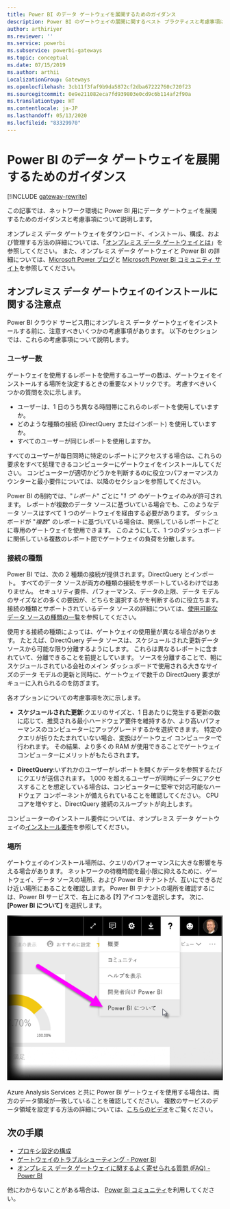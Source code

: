 ```yaml
---
title: Power BI のデータ ゲートウェイを展開するためのガイダンス
description: Power BI のゲートウェイの展開に関するベスト プラクティスと考慮事項について説明します。
author: arthiriyer
ms.reviewer: ''
ms.service: powerbi
ms.subservice: powerbi-gateways
ms.topic: conceptual
ms.date: 07/15/2019
ms.author: arthii
LocalizationGroup: Gateways
ms.openlocfilehash: 3cb11f3faf9b9da5872cf2dba67222760c720f23
ms.sourcegitcommit: 0e9e211082eca7fd939803e0cd9c6b114af2f90a
ms.translationtype: HT
ms.contentlocale: ja-JP
ms.lasthandoff: 05/13/2020
ms.locfileid: "83329970"
---
```

# <a name="guidance-for-deploying-a-data-gateway-for-power-bi"></a>Power BI のデータ ゲートウェイを展開するためのガイダンス

[!INCLUDE [gateway-rewrite](../includes/gateway-rewrite.md)]

この記事では、ネットワーク環境に Power BI 用にデータ ゲートウェイを展開するためのガイダンスと考慮事項について説明します。

オンプレミス データ ゲートウェイをダウンロード、インストール、構成、および管理する方法の詳細については、「[オンプレミス データ ゲートウェイとは](/data-integration/gateway/service-gateway-onprem)」を参照してください。 また、オンプレミス データ ゲートウェイと Power BI の詳細については、[Microsoft Power ブログ](https://powerbi.microsoft.com/blog/)と [Microsoft Power BI コミュニティ サイト](https://community.powerbi.com/)を参照してください。

## <a name="installation-considerations-for-the-on-premises-data-gateway"></a>オンプレミス データ ゲートウェイのインストールに関する注意点

Power BI クラウド サービス用にオンプレミス データ ゲートウェイをインストールする前に、注意すべきいくつかの考慮事項があります。 以下のセクションでは、これらの考慮事項について説明します。

### <a name="number-of-users"></a>ユーザー数

ゲートウェイを使用するレポートを使用するユーザーの数は、ゲートウェイをインストールする場所を決定するときの重要なメトリックです。 考慮すべきいくつかの質問を次に示します。

* ユーザーは、1 日のうち異なる時間帯にこれらのレポートを使用していますか。
* どのような種類の接続 (DirectQuery またはインポート) を使用していますか。
* すべてのユーザーが同じレポートを使用しますか。

すべてのユーザーが毎日同時に特定のレポートにアクセスする場合は、これらの要求をすべて処理できるコンピューターにゲートウェイをインストールしてください。 コンピューターが適切かどうかを判断するのに役立つパフォーマンスカウンターと最小要件については、以降のセクションを参照してください。

Power BI の制約では、"*レポート*" ごとに "*1 つ*" のゲートウェイのみが許可されます。 レポートが複数のデータ ソースに基づいている場合でも、このようなデータ ソースはすべて 1 つのゲートウェイを経由する必要があります。 ダッシュボードが "*複数*" のレポートに基づいている場合は、関係しているレポートごとに専用のゲートウェイを使用できます。 このようにして、1 つのダッシュボードに関係している複数のレポート間でゲートウェイの負荷を分散します。

### <a name="connection-type"></a>接続の種類

Power BI では、次の 2 種類の接続が提供されます。DirectQuery とインポート。 すべてのデータ ソースが両方の種類の接続をサポートしているわけではありません。 セキュリティ要件、パフォーマンス、データの上限、データ モデルのサイズなどの多くの要因が、どちらを選択するかを判断するのに役立ちます。 接続の種類とサポートされているデータ ソースの詳細については、[使用可能なデータ ソースの種類の一覧](service-gateway-data-sources.md#list-of-available-data-source-types)を参照してください。

使用する接続の種類によっては、ゲートウェイの使用量が異なる場合があります。 たとえば、DirectQuery データ ソースは、スケジュールされた更新データ ソースから可能な限り分離するようにします。 これらは異なるレポートに含まれていて、分離できることを前提としています。 ソースを分離することで、朝にスケジュールされている会社のメイン ダッシュボードで使用される大きなサイズのデータ モデルの更新と同時に、ゲートウェイで数千の DirectQuery 要求がキューに入れられるのを防ぎます。 

各オプションについての考慮事項を次に示します。

* **スケジュールされた更新**:クエリのサイズと、1 日あたりに発生する更新の数に応じて、推奨される最小ハードウェア要件を維持するか、より高いパフォーマンスのコンピューターにアップグレードするかを選択できます。 特定のクエリが折りたたまれていない場合、変換はゲートウェイ コンピューターで行われます。 その結果、より多くの RAM が使用できることでゲートウェイ コンピューターにメリットがもたらされます。

* **DirectQuery**:いずれかのユーザーがレポートを開くかデータを参照するたびにクエリが送信されます。 1,000 を超えるユーザーが同時にデータにアクセスすることを想定している場合は、コンピューターに堅牢で対応可能なハードウェア コンポーネントが備えられていることを確認してください。 CPU コアを増やすと、DirectQuery 接続のスループットが向上します。

コンピューターのインストール要件については、オンプレミス データ ゲートウェイの[インストール要件](/data-integration/gateway/service-gateway-install#requirements)を参照してください。

### <a name="location"></a>場所

ゲートウェイのインストール場所は、クエリのパフォーマンスに大きな影響を与える場合があります。 ネットワークの待機時間を最小限に抑えるために、ゲートウェイ、データ ソースの場所、および Power BI テナントが、互いにできるだけ近い場所にあることを確認します。 Power BI テナントの場所を確認するには、Power BI サービスで、右上にある **[?]** アイコンを選択します。 次に、 **[Power BI について]** を選択します。

![Power BI テナントの場所を決定する](media/service-gateway-deployment-guidance/powerbi-gateway-deployment-guidance_02.png)

Azure Analysis Services と共に Power BI ゲートウェイを使用する場合は、両方のデータ領域が一致していることを確認してください。 複数のサービスのデータ領域を設定する方法の詳細については、[こちらのビデオ](https://guyinacube.com/2018/01/power-bi-azure-analysis-services-gateway-data-region/)をご覧ください。

## <a name="next-steps"></a>次の手順

* [プロキシ設定の構成](/data-integration/gateway/service-gateway-proxy)  
* [ゲートウェイのトラブルシューティング - Power BI](service-gateway-onprem-tshoot.md)  
* [オンプレミス データ ゲートウェイに関するよく寄せられる質問 (FAQ) - Power BI](service-gateway-power-bi-faq.md)  

他にわからないことがある場合は、 [Power BI コミュニティ](https://community.powerbi.com/)を利用してください。
